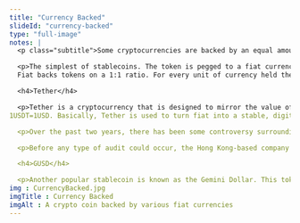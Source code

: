 ```yaml
--- 
title: "Currency Backed"
slideId: "currency-backed"
type: "full-image"
notes: |
  <p class="subtitle">Some cryptocurrencies are backed by an equal amount of currency.</p>

  <p>The simplest of stablecoins. The token is pegged to a fiat currency. For example 1 GUSD (Gemini Dollar) = 1 USD. The tokens value is represented as a digital dollar. Most stablecoins follow this pattern. 
  Fiat backs tokens on a 1:1 ratio. For every unit of currency held there is one token issued. When the token is exchanged for fiat, they are taken out of circulation. When someone wants to buy the stablecoin, their fiat is sent to the reserve and new coins are created and issued. Simply put, these stablecoins are backed by relatively stable fiat currencies. The vast majority of stablecoins either represent the USD or Euro as they are the most popular global currencies. </p>

  <h4>Tether</h4>

  <p>Tether is a cryptocurrency that is designed to mirror the value of one USD.
1USDT=1USD. Basically, Tether is used to turn fiat into a stable, digital token. The original idea was that the company behind Tether would maintain a cash reserve equal to the number of tokens. If Tether is redeemed, those tokens are burned. Tokens are created by contributing to the Tether reserve.</p>

  <p>Over the past two years, there has been some controversy surrounding Tether, specifically their cash reserves. The root criticism is based on the fact that Tether is highly centralized. This also means that their reserves didn’t have the transparency needed to instill trust in its users. This led some to question whether Tether had the funds to back their supply. Many called for Tether to be audited. There was also concern about what would happen to the entire cryptocurrency market if it was found that Tether did not have the funds that they claimed they did.</p>

  <p>Before any type of audit could occur, the Hong Kong-based company behind Tether changed the wording on their website ever so slightly. Instead of claiming that Tether was backed 1:1 by dollars, they now claimed that their cash reserves and other assets were used to back the value of the token. This change may have scared some users away, but those using USDT as a short-term medium of exchange have not been deterred. We have, however, seen more stablecoins gain popularity as questions around Tether’s backing assets remain.</p>

  <h4>GUSD</h4>

  <p>Another popular stablecoin is known as the Gemini Dollar. This token was introduced by the team behind the Gemini Exchange, which was started by early Bitcoin enthusiasts, the Winkelvoss twins. Gemini Dollar is an Ethereum-based token that uses the Ethereum platform to function. GUSD is the first regulated stablecoin, as recognized by the New York State Department of Financial Services. This transparency is in extreme contrast to Tether. The funds that back Gemini dollars issued and in circulation are held at State Street Bank and Trust Company. Additionally, the USD balance of the relevant bank accounts is examined by a registered public accounting firm. Their reports are made public. However, this isn’t the only audit that GUSD has undergone. The code within the GUSD smart contract is public and has been publicly audited.  The approval of this regulatory body and the stringent practices employed by Gemini gives users confidence that their funds are sufficiently backed.</p>s
img : CurrencyBacked.jpg
imgTitle : Currency Backed
imgAlt : A crypto coin backed by various fiat currencies
---
```

